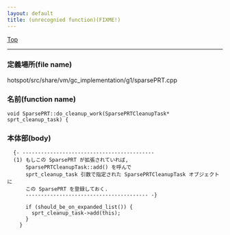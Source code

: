 ```yaml
---
layout: default
title: (unrecognied function)(FIXME!)
---
```

[Top](../index.html)

--- 
### 定義場所(file name)
hotspot/src/share/vm/gc_implementation/g1/sparsePRT.cpp

### 名前(function name)
```
void SparsePRT::do_cleanup_work(SparsePRTCleanupTask* sprt_cleanup_task) {
```

### 本体部(body)
```
  {- -------------------------------------------
  (1) もしこの SparsePRT が拡張されていれば, 
      SparsePRTCleanupTask::add() を呼んで
      sprt_cleanup_task 引数で指定された SparsePRTCleanupTask オブジェクトに
      この SparsePRT を登録しておく.
      ---------------------------------------- -}

	  if (should_be_on_expanded_list()) {
	    sprt_cleanup_task->add(this);
	  }
	}
	
```


